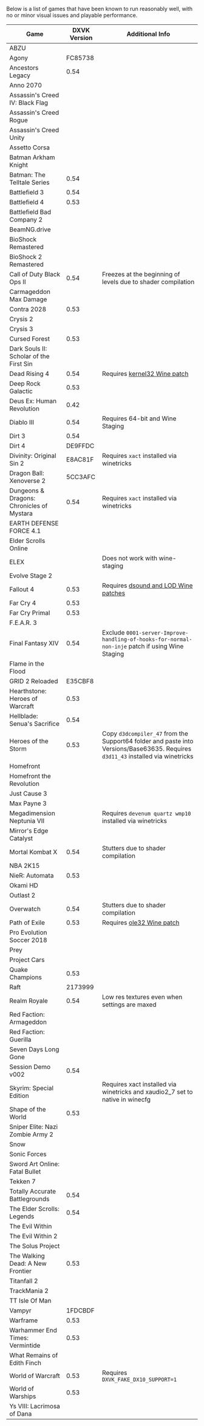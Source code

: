 Below is a list of games that have been known to run reasonably well, with no or minor visual issues and playable performance.

| Game                                        | DXVK Version                         | Additional Info
| --------------------------------------------|--------------------------------------|---
| ABZU                                        |                                      | 
| Agony                                       | FC85738                              |
| Ancestors Legacy                            | 0.54                                 |
| Anno 2070                                   |                                      |
| Assassin's Creed IV: Black Flag             |                                      |
| Assassin's Creed Rogue                      |                                      |
| Assassin's Creed Unity                      |                                      |
| Assetto Corsa                               |                                      |
| Batman Arkham Knight                        |                                      |
| Batman: The Telltale Series                 | 0.54                                 |
| Battlefield 3                               | 0.54                                 |
| Battlefield 4                               | 0.53                                 |
| Battlefield Bad Company 2                   |                                      |
| BeamNG.drive                                |                                      |
| BioShock Remastered                         |                                      |
| BioShock 2 Remastered                       |                                      |
| Call of Duty Black Ops II                   | 0.54                                 | Freezes at the beginning of levels due to shader compilation
| Carmageddon Max Damage                      |                                      |
| Contra 2028                                 | 0.53                                 |
| Crysis 2                                    |                                      |
| Crysis 3                                    |                                      |
| Cursed Forest                               | 0.53                                 |
| Dark Souls II: Scholar of the First Sin     |                                      |
| Dead Rising 4                               | 0.54                                 | Requires [kernel32 Wine patch](https://gist.github.com/GloriousEggroll/c065a348f5f93b5be9e534c8995f1446)
| Deep Rock Galactic                          | 0.53                                 |
| Deus Ex: Human Revolution                   | 0.42                                 |
| Diablo III                                  | 0.54                                 | Requires 64-bit and Wine Staging
| Dirt 3                                      | 0.54                                 |
| Dirt 4                                      | DE9FFDC                              |
| Divinity: Original Sin 2                    | E8AC81F                              | Requires `xact` installed via winetricks
| Dragon Ball: Xenoverse 2                    | 5CC3AFC                              |
| Dungeons & Dragons: Chronicles of Mystara   | 0.54                                 | Requires `xact` installed via winetricks
| EARTH DEFENSE FORCE 4.1                     |                                      |
| Elder Scrolls Online                        |                                      |
| ELEX                                        |                                      | Does not work with wine-staging
| Evolve Stage 2                              |                                      |
| Fallout 4                                   | 0.53                                 | Requires [dsound and LOD Wine patches](https://github.com/lutris/buildbot/blob/master/runners/wine/patches/fallout4.patch)
| Far Cry 4                                   | 0.53                                 |
| Far Cry Primal                              | 0.53                                 |
| F.E.A.R. 3                                  |                                      |
| Final Fantasy XIV                           | 0.54                                 | Exclude `0001-server-Improve-handling-of-hooks-for-normal-non-inje` patch if using Wine Staging
| Flame in the Flood                          |                                      |
| GRID 2 Reloaded                             | E35CBF8                              |
| Hearthstone: Heroes of Warcraft             | 0.53                                 |
| Hellblade: Senua's Sacrifice                | 0.54                                 |
| Heroes of the Storm                         | 0.53                                 | Copy `d3dcompiler_47` from the Support64 folder and paste into Versions/Base63635. Requires `d3d11_43` installed via winetricks
| Homefront                                   |                                      |
| Homefront the Revolution                    |                                      |
| Just Cause 3                                |                                      |
| Max Payne 3                                 |                                      |
| Megadimension Neptunia VII                  |                                      | Requires `devenum quartz wmp10` installed via winetricks
| Mirror's Edge Catalyst                      |                                      |
| Mortal Kombat X                             | 0.54                                 | Stutters due to shader compilation
| NBA 2K15                                    |                                      |
| NieR: Automata                              | 0.53                                 |
| Okami HD                                    |                                      |
| Outlast 2                                   |                                      |
| Overwatch                                   | 0.54                                 | Stutters due to shader compilation
| Path of Exile                               | 0.53                                 | Requires [ole32 Wine patch](https://github.com/GloriousEggroll/ge-wine/blob/master/pathofexile.patch)
| Pro Evolution Soccer 2018                   |                                      |
| Prey                                        |                                      |
| Project Cars                                |                                      |
| Quake Champions                             | 0.53                                 |
| Raft                                        | 2173999                              |
| Realm Royale                                | 0.54                                 | Low res textures even when settings are maxed
| Red Faction: Armageddon                     |                                      |
| Red Faction: Guerilla                       |                                      |
| Seven Days Long Gone                        |                                      |
| Session Demo v002                           | 0.54                                 |
| Skyrim: Special Edition                     |                                      | Requires xact installed via winetricks and xaudio2_7 set to native in winecfg
| Shape of the World                          | 0.53                                 |
| Sniper Elite: Nazi Zombie Army 2            |                                      |
| Snow                                        |                                      |
| Sonic Forces                                |                                      |
| Sword Art Online: Fatal Bullet              |                                      |
| Tekken 7                                    |                                      |
| Totally Accurate Battlegrounds              | 0.54                                 |
| The Elder Scrolls: Legends                  | 0.54                                 |
| The Evil Within                             |                                      |
| The Evil Within 2                           |                                      |
| The Solus Project                           |                                      |
| The Walking Dead: A New Frontier            | 0.53                                 |
| Titanfall 2                                 |                                      |
| TrackMania 2                                |                                      |
| TT Isle Of Man                              |                                      |
| Vampyr                                      | 1FDCBDF                              |
| Warframe                                    | 0.53                                 |
| Warhammer End Times: Vermintide             | 0.53                                 |
| What Remains of Edith Finch                 |                                      |
| World of Warcraft                           | 0.53                                 | Requires `DXVK_FAKE_DX10_SUPPORT=1`
| World of Warships                           | 0.53                                 |
| Ys VIII: Lacrimosa of Dana                  |                                      |
